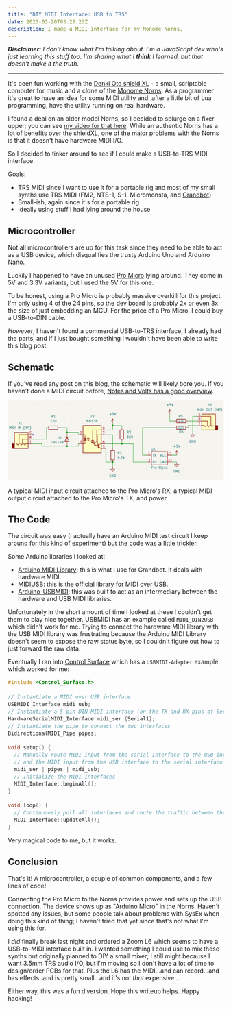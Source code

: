 ```yaml
---
title: "DIY MIDI Interface: USB to TRS"
date: 2025-03-20T03:25:23Z
description: I made a MIDI interface for my Monome Norns.
---
```


_**Disclaimer:** I don't know what I'm talking about. I'm a JavaScript dev who's just learning this stuff too. I'm sharing what I **think** I learned, but that doesn't make it the truth._

---

It's been fun working with the [Denki Oto shield XL](https://www.denki-oto.com/store/p98/shieldXL_(DIY_norns_synthesizer_kit).html) - a small, scriptable computer for music and a clone of the [Monome Norns](https://monome.org/docs/norns/). As a programmer it's great to have an idea for some MIDI utility and, after a little bit of Lua programming, have the utility running on real hardware.

I found a deal on an older model Norns, so I decided to splurge on a fixer-upper; you can see [my video for that here](https://www.youtube.com/watch?v=3S8zLlK_vk0). While an authentic Norns has a lot of benefits over the shieldXL, one of the major problems with the Norns is that it doesn't have hardware MIDI I/O.

So I decided to tinker around to see if I could make a USB-to-TRS MIDI interface.

Goals:

- TRS MIDI since I want to use it for a portable rig and most of my small synths use TRS MIDI (FM2, NTS-1, S-1, Micromonsta, and [Grandbot](https://github.com/handeyeco/Grandbot))
- Small-ish, again since it's for a portable rig
- Ideally using stuff I had lying around the house

## Microcontroller

Not all microcontrollers are up for this task since they need to be able to act as a USB device, which disqualifies the trusty Arduino Uno and Arduino Nano.

Luckily I happened to have an unused [Pro Micro](https://www.sparkfun.com/pro-micro-5v-16mhz.html) lying around. They come in 5V and 3.3V variants, but I used the 5V for this one.

To be honest, using a Pro Micro is probably massive overkill for this project. I'm only using 4 of the 24 pins, so the dev board is probably 2x or even 3x the size of just embedding an MCU. For the price of a Pro Micro, I could buy a USB-to-DIN cable.

_However_, I haven't found a commercial USB-to-TRS interface, I already had the parts, and if I just bought something I wouldn't have been able to write this blog post.

## Schematic

If you've read any post on this blog, the schematic will likely bore you. If you haven't done a MIDI circuit before, [Notes and Volts has a good overview](https://www.notesandvolts.com/2015/02/midi-and-arduino-build-midi-input.html).

![Schematic of the USB-to-TRS interface](schematic.png)

A typical MIDI input circuit attached to the Pro Micro's RX, a typical MIDI output circuit attached to the Pro Micro's TX, and power.

## The Code

The circuit was easy (I actually have an Arduino MIDI test circuit I keep around for this kind of experiment) but the code was a little trickier.

Some Arduino libraries I looked at:

- [Arduino MIDI Library](https://github.com/FortySevenEffects/arduino_midi_library): this is what I use for Grandbot. It deals with hardware MIDI.
- [MIDIUSB](https://github.com/arduino-libraries/MIDIUSB): this is the official library for MIDI over USB.
- [Arduino-USBMIDI](https://github.com/lathoub/Arduino-USBMIDI): this was built to act as an intermediary between the hardware and USB MIDI libraries.

Unfortunately in the short amount of time I looked at these I couldn't get them to play nice together. USBMIDI has an example called `MIDI_DIN2USB` which didn't work for me. Trying to connect the hardware MIDI library with the USB MIDI library was frustrating because the Arduino MIDI Library doesn't seem to expose the raw status byte, so I couldn't figure out how to just forward the raw data.

Eventually I ran into [Control Surface](https://github.com/tttapa/Control-Surface) which has a `USBMIDI-Adapter` example which worked for me:

``` cpp
#include <Control_Surface.h>

// Instantiate a MIDI over USB interface
USBMIDI_Interface midi_usb;
// Instantiate a 5-pin DIN MIDI interface (on the TX and RX pins of Serial1)
HardwareSerialMIDI_Interface midi_ser {Serial1};
// Instantiate the pipe to connect the two interfaces
BidirectionalMIDI_Pipe pipes;

void setup() {
  // Manually route MIDI input from the serial interface to the USB interface,
  // and the MIDI input from the USB interface to the serial interface
  midi_ser | pipes | midi_usb;
  // Initialize the MIDI interfaces
  MIDI_Interface::beginAll();
}

void loop() {
  // Continuously poll all interfaces and route the traffic between them
  MIDI_Interface::updateAll();
}
```

Very magical code to me, but it works.

## Conclusion

That's it! A microcontroller, a couple of common components, and a few lines of code!

Connecting the Pro Micro to the Norns provides power and sets up the USB connection. The device shows up as "Arduino Micro" in the Norns. Haven't spotted any issues, but some people talk about problems with SysEx when doing this kind of thing; I haven't tried that yet since that's not what I'm using this for.

I _did_ finally break last night and ordered a Zoom L6 which seems to have a USB-to-MIDI interface built in. I wanted something I could use to mix these synths but originally planned to DIY a small mixer; I still might because I want 3.5mm TRS audio I/O, but I'm moving so I don't have a lot of time to design/order PCBs for that. Plus the L6 has the MIDI...and can record...and has effects..and is pretty small...and it's not _that_ expensive...

Either way, this was a fun diversion. Hope this writeup helps. Happy hacking!